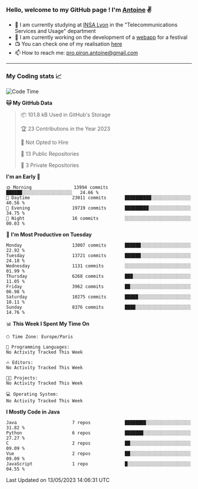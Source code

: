 ### Hello, welcome to my GitHub page ! I'm [Antoine](https://github.com/AntoinePiron) ✌️

- 🌱 I am currently studying at [INSA Lyon](https://www.insa-lyon.fr) in the "Telecommunications Services and Usage" department
- 🔭 I am currently working on the development of a [webapp](https://github.com/24HeuresINSA/Overbookd) for a festival
- 📺 You can check one of my realisation [here](https://astustc.fr)
- 📫 How to reach me: [pro.piron.antoine@gmail.com](mailto:pro.piron.antoine@gmail.com)

---

### My Coding stats 📈
<!--START_SECTION:waka-->
![Code Time](http://img.shields.io/badge/Code%20Time-124%20hrs%2057%20mins-blue)

**🐱 My GitHub Data** 

> 📦 101.8 kB Used in GitHub's Storage 
 > 
> 🏆 23 Contributions in the Year 2023
 > 
> 🚫 Not Opted to Hire
 > 
> 📜 13 Public Repositories 
 > 
> 🔑 3 Private Repositories 
 > 
**I'm an Early 🐤** 

```text
🌞 Morning                13994 commits       ██████░░░░░░░░░░░░░░░░░░░   24.66 % 
🌆 Daytime                23011 commits       ██████████░░░░░░░░░░░░░░░   40.56 % 
🌃 Evening                19719 commits       █████████░░░░░░░░░░░░░░░░   34.75 % 
🌙 Night                  16 commits          ░░░░░░░░░░░░░░░░░░░░░░░░░   00.03 % 
```
📅 **I'm Most Productive on Tuesday** 

```text
Monday                   13007 commits       ██████░░░░░░░░░░░░░░░░░░░   22.92 % 
Tuesday                  13721 commits       ██████░░░░░░░░░░░░░░░░░░░   24.18 % 
Wednesday                1131 commits        ░░░░░░░░░░░░░░░░░░░░░░░░░   01.99 % 
Thursday                 6268 commits        ███░░░░░░░░░░░░░░░░░░░░░░   11.05 % 
Friday                   3962 commits        ██░░░░░░░░░░░░░░░░░░░░░░░   06.98 % 
Saturday                 10275 commits       █████░░░░░░░░░░░░░░░░░░░░   18.11 % 
Sunday                   8376 commits        ████░░░░░░░░░░░░░░░░░░░░░   14.76 % 
```


📊 **This Week I Spent My Time On** 

```text
🕑︎ Time Zone: Europe/Paris

💬 Programming Languages: 
No Activity Tracked This Week

🔥 Editors: 
No Activity Tracked This Week

🐱‍💻 Projects: 
No Activity Tracked This Week

💻 Operating System: 
No Activity Tracked This Week
```

**I Mostly Code in Java** 

```text
Java                     7 repos             ████████░░░░░░░░░░░░░░░░░   31.82 % 
Python                   6 repos             ███████░░░░░░░░░░░░░░░░░░   27.27 % 
C                        2 repos             ██░░░░░░░░░░░░░░░░░░░░░░░   09.09 % 
Vue                      2 repos             ██░░░░░░░░░░░░░░░░░░░░░░░   09.09 % 
JavaScript               1 repo              █░░░░░░░░░░░░░░░░░░░░░░░░   04.55 % 
```




 Last Updated on 13/05/2023 14:06:31 UTC
<!--END_SECTION:waka-->
